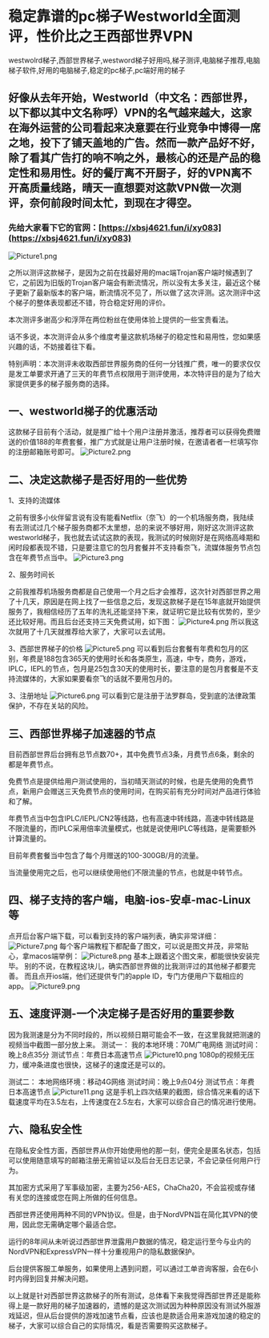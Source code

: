 # 稳定靠谱的pc梯子Westworld全面测评，性价比之王西部世界VPN
westwolrd梯子,西部世界梯子,westword梯子好用吗,梯子测评,电脑梯子推荐,电脑梯子软件,好用的电脑梯子,稳定的pc梯子,pc端好用的梯子

## 好像从去年开始，Westworld（中文名：西部世界，以下都以其中文名称呼）VPN的名气越来越大，这家在海外运营的公司看起来决意要在行业竞争中博得一席之地，投下了铺天盖地的广告。然而一款产品好不好，除了看其广告打的响不响之外，最核心的还是产品的稳定性和易用性。好的餐厅离不开厨子，好的VPN离不开高质量线路，晴天一直想要对这款VPN做一次测评，奈何前段时间太忙，到现在才得空。

### 先给大家看下它的官网：[https://xbsj4621.fun/i/xy083](https://xbsj4621.fun/i/xy083)

![Picture1.png](https://s2.loli.net/2022/09/25/dZbVGkrhR5AtCEM.png)

之所以测评这款梯子，是因为之前在找最好用的mac端Trojan客户端时候遇到了它，之前因为旧版的Trojan客户端会有断流情况，所以没有太多关注，最近这个梯子更新了最新版本的客户端，断流情况不见了，所以做了这次评测。这次测评中这个梯子的整体表现都还不错，符合稳定好用的评价。

本次测评多谢高少和浮萍在两位粉丝在使用体验上提供的一些宝贵看法。

话不多说，本次测评会从多个维度考量这款机场梯子的稳定性和易用性，您如果感兴趣的话，不妨接着往下看。

特别声明：本次测评未收取西部世界服务商的任何一分钱推广费，唯一的要求仅仅是发工单要求开通了三天的年费节点权限用于测评使用，本次特评目的是为了给大家提供更多的梯子服务商的选择。

## 一、westworld梯子的优惠活动
这款梯子目前有个活动，就是推广给十个用户注册并激活，推荐者可以获得免费赠送的价值188的年费套餐，推广方式就是让用户注册时候，在邀请者者一栏填写你的注册邮箱账号即可。
![Picture2.png](https://s2.loli.net/2022/09/25/YfMi41ZzouawyeC.png)

## 二、决定这款梯子是否好用的一些优势

1、支持的流媒体

之前有很多小伙伴留言说有没有能看Netflix（奈飞）的一个机场服务商，我陆续有去测试过几个梯子服务商都不太里想，总的来说不够好用，刚好这次测评这款westworld梯子，我也就去试试这款的表现，我测试的时候刚好是在网络高峰期和闲时段都表现不错，只是要注意它的包月套餐并不支持看奈飞，流媒体服务节点包含在年费节点当中。
![Picture3.png](https://s2.loli.net/2022/09/25/LoJQhWgivTUACPr.png)

2、服务时间长

之前我推荐机场服务商都是自己使用一个月之后才会推荐，这次针对西部世界之用了十几天，原因是在网上找了一些信息之后，发现这款梯子是在15年底就开始提供服务了，我相信经历了五年的洗礼还能坚持下来，就证明它是比较有优势的，至少还比较好用。而且后台还支持三天免费试用，如下图：
![Picture4.png](https://s2.loli.net/2022/09/25/7qbUHsNXTRlSge8.png)
所以我这次就用了十几天就推荐给大家了，大家可以去试用。

3、西部世界梯子的价格
![Picture5.png](https://s2.loli.net/2022/09/25/aWnTNKJVyj2oxdb.png)
可以看到后台套餐有年费和包月的区别，年费是188包含365天的使用时长和各类原生，高速，中专，商务，游戏，IPLC，IEPL的节点，包月是25包含30天的使用时长，要注意的是包月套餐是不支持流媒体的，大家如果要看奈飞的话就不要用包月的。

3、注册地址
![Picture6.png](https://s2.loli.net/2022/09/25/mLA7kSabcvM3QXB.png)
可以看到它是注册于法罗群岛，受到底的法律政策保护，不存在关站的风险。


## 三、西部世界梯子加速器的节点
目前西部世界后台拥有总节点数70+，其中免费节点3条，月费节点6条，剩余的都是年费节点。

免费节点是提供给用户测试使用的，当初晴天测试的时候，也是先使用的免费节点，新用户会赠送三天免费节点的使用时间，在购买前有充分时间对产品进行体验和了解。

年费节点当中包含IPLC/IEPL/CN2等线路，也有高速中转线路，高速中转线路是不限流量的，而IPLC采用倍率流量模式，也就是说使用IPLC等线路，是需要额外计算流量的。

目前年费套餐当中包含了每个月赠送的100-300GB/月的流量。

当流量使用完之后，也可以继续使用他们不限流量的节点，也就是中转节点。

## 四、梯子支持的客户端，电脑-ios-安卓-mac-Linux等

点开后台客户端下载，可以看到支持的客户端列表，确实非常详细：
![Picture7.png](https://s2.loli.net/2022/09/25/u7D91l4MCkxoQWH.png)
每个客户端教程下都配备了图文，可以说是图文并茂，非常贴心，拿macos端举例：
![Picture8.png](https://s2.loli.net/2022/09/25/jOW6JdciLlk3fXx.png)
基本上跟着这个图文来，都能很快安装完毕。
别的不说，在教程这块儿，确实西部世界做的比我测评过的其他梯子都要完善。
而且点开ios端，他们还提供专门的apple ID，专门方便用户下载相应的app。
![Picture9.png](https://s2.loli.net/2022/09/25/sJChNdfwYoiqDjv.png)

## 五、速度评测-一个决定梯子是否好用的重要参数
因为我测速是分为不同时段的，所以视频日期可能会不一致，在这里我就把测速的视频当中截图一部分放上来。
测试一：
我的本地环境：70M广电网络
测试时间：晚上8点35分
测试节点：年费日本高速节点
![Picture10.png](https://s2.loli.net/2022/09/25/CxclfN3uaFdhrvi.png)
1080p的视频无压力，缓冲条进度也很快，这梯子的速度还是可以的。

测试二：
本地网络环境：移动4G网络
测试时间：晚上9点04分
测试节点：年费日本高速节点
![Picture11.png](https://s2.loli.net/2022/09/25/wkYVZeAn93xrIEv.png)
这是手机上四次结果的截图，综合情况来看的话下载速度平均在3.5左右，上传速度在2.5左右，大家可以综合自己的情况进行使用。

## 六、隐私安全性
在隐私安全性方面，西部世界从你开始使用他的那一刻，便完全是匿名状态，包括可以使用随意填写的邮箱注册无需验证以及后台无日志记录，不会记录任何用户行为。

其加密方式采用了军事级加密，主要为256-AES，ChaCha20，不会监视或存储有关您的连接或您在网上所做的任何信息。

西部世界还使用两种不同的VPN协议。但是，由于NordVPN旨在简化其VPN的使用，因此您无需确定哪个最适合您。

运行的8年间从未听说过西部世界泄露用户数据的情况，稳定运行至今与业内的NordVPN和ExpressVPN一样十分重视用户的隐私数据保护。

后台提供客服工单服务，如果使用上遇到问题，可以通过工单咨询客服，会在6小时内得到回复并解决问题。

以上就是针对西部世界这款梯子的所有测试，总体看下来我觉得西部世界还是能称得上是一款好用的梯子加速器的，遗憾的是这次测试因为种种原因没有测试外服游戏延迟，但从后台提供的游戏加速节点看，应该也是款适合用来游戏加速的稳定的梯子，大家可以综合自己的实际情况，看是否需要购买这款梯子。
